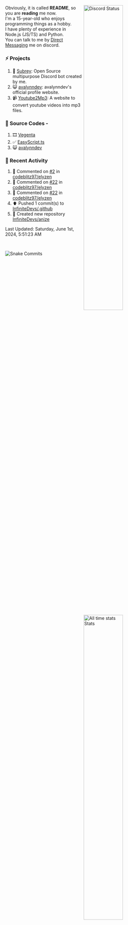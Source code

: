 <a href="https://discord.com/users/735059235141845003" target="_blank">
	<img width="50%" align="right" alt="Discord Status" src="https://lanyard.cnrad.dev/api/735059235141845003?bg=1f1f1f&borderRadius=5px">
</a>
<a href="https://wakatime.com/@Avalynn" target="_blank">
	<img width="50%" align="right" alt="All time stats Stats" src="https://github-readme-stats.vercel.app/api/wakatime?username=avalynn&border_radius=5px&theme=dark&bg_color=1f1f1f&border_color=1f1f1f&icon_color=58a6ff&show_icons=true&disable_animations=true&custom_title=All%20Time%20Stats&v=2\&layout=compact">
</a>

<div align="left">
Obviously, it is called <b>README</b>, so you are <b>reading</b> me now.<br> 
I'm a 15-year-old who enjoys programming things as a hobby. <br>
I have plenty of experience in Node.js (JS/TS) and Python.<br>
You can talk to me by <a href="https://discord.com/users/735059235141845003">Direct Messaging</a> me on discord.<br>
</div>

### ⚡ Projects
1. 🤖 [Subrey](https://github.com/bettercodehelp/Subrey): Open Source multipurpose Discord bot created by me.
2. 😺 [avalynndev](https://avalynn.vercel.app): avalynndev's official profile website.
3. 📹 [Youtube2Mp3](https://yt2mp3.is-an.app): A website to convert youtube videos into mp3 files.
<!--4. ✅ [Ecorn](website_link): A Ecommerce website made with nextjs for my beloved Sahasra-->

### 📄 Source Codes -
1. 🎞️ [Vegenta](https://github.com/InfiniteDevs/vegenta)
2. ✅ [EasyScript.ts](https://github.com/InfiniteDevs/Subrey)
3. 😺 [avalynndev](https://github.com/avalynndev/avalynn-web)

### 📄 Recent Activity

<!--RECENT_ACTIVITY:start-->
1. 💬 Commented on [#2](https://github.com/codeblitz97/elyzen/issues/2#issuecomment-2143309040) in [codeblitz97/elyzen](https://github.com/codeblitz97/elyzen)<br>
2. 💬 Commented on [#22](https://github.com/codeblitz97/elyzen/issues/22#issuecomment-2143308640) in [codeblitz97/elyzen](https://github.com/codeblitz97/elyzen)<br>
3. 💬 Commented on [#22](https://github.com/codeblitz97/elyzen/issues/22#issuecomment-2143308585) in [codeblitz97/elyzen](https://github.com/codeblitz97/elyzen)<br>
4. ⬆️ Pushed 1 commit(s) to [InfiniteDevs/.github](https://github.com/InfiniteDevs/.github)<br>
5. 📔 Created new repository [InfiniteDevs/anize](https://github.com/InfiniteDevs/anize)<br>
<!--RECENT_ACTIVITY:end-->

<!--RECENT_ACTIVITY:last_update-->
Last Updated: Saturday, June 1st, 2024, 5:51:23 AM
<!--RECENT_ACTIVITY:last_update_end-->

<br />

![Snake Commits](https://raw.githubusercontent.com/avalynndev/avalynndev/e7cc130b71cdb75f5598d2d6c3076f6aa0f2585b/github-contribution-grid-snake.svg)
